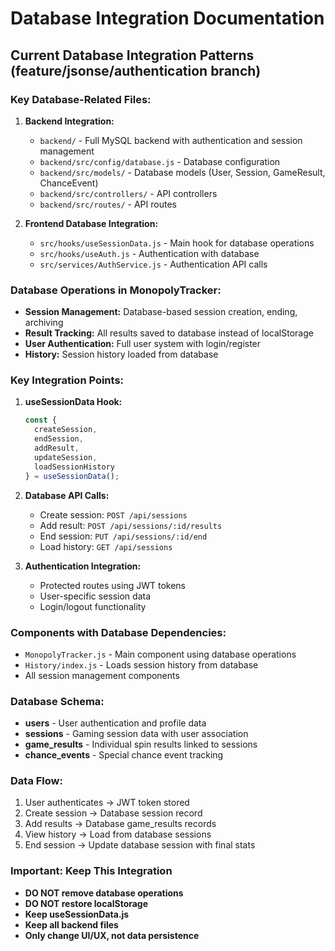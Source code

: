 # Database Integration Documentation

## Current Database Integration Patterns (feature/jsonse/authentication branch)

### Key Database-Related Files:
1. **Backend Integration:**
   - `backend/` - Full MySQL backend with authentication and session management
   - `backend/src/config/database.js` - Database configuration
   - `backend/src/models/` - Database models (User, Session, GameResult, ChanceEvent)
   - `backend/src/controllers/` - API controllers
   - `backend/src/routes/` - API routes

2. **Frontend Database Integration:**
   - `src/hooks/useSessionData.js` - Main hook for database operations
   - `src/hooks/useAuth.js` - Authentication with database
   - `src/services/AuthService.js` - Authentication API calls

### Database Operations in MonopolyTracker:
- **Session Management:** Database-based session creation, ending, archiving
- **Result Tracking:** All results saved to database instead of localStorage
- **User Authentication:** Full user system with login/register
- **History:** Session history loaded from database

### Key Integration Points:
1. **useSessionData Hook:**
   ```javascript
   const {
     createSession,
     endSession, 
     addResult,
     updateSession,
     loadSessionHistory
   } = useSessionData();
   ```

2. **Database API Calls:**
   - Create session: `POST /api/sessions`
   - Add result: `POST /api/sessions/:id/results`
   - End session: `PUT /api/sessions/:id/end`
   - Load history: `GET /api/sessions`

3. **Authentication Integration:**
   - Protected routes using JWT tokens
   - User-specific session data
   - Login/logout functionality

### Components with Database Dependencies:
- `MonopolyTracker.js` - Main component using database operations
- `History/index.js` - Loads session history from database
- All session management components

### Database Schema:
- **users** - User authentication and profile data
- **sessions** - Gaming session data with user association
- **game_results** - Individual spin results linked to sessions
- **chance_events** - Special chance event tracking

### Data Flow:
1. User authenticates → JWT token stored
2. Create session → Database session record
3. Add results → Database game_results records
4. View history → Load from database sessions
5. End session → Update database session with final stats

### Important: Keep This Integration
- **DO NOT remove database operations**
- **DO NOT restore localStorage**
- **Keep useSessionData.js**
- **Keep all backend files**
- **Only change UI/UX, not data persistence** 